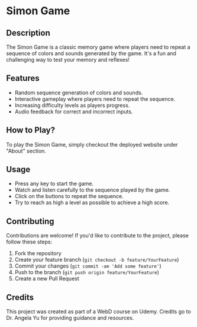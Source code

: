 # Simon Game

## Description
The Simon Game is a classic memory game where players need to repeat a sequence of colors and sounds generated by the game. It's a fun and challenging way to test your memory and reflexes!

## Features
- Random sequence generation of colors and sounds.
- Interactive gameplay where players need to repeat the sequence.
- Increasing difficulty levels as players progress.
- Audio feedback for correct and incorrect inputs.

## How to Play?
To play the Simon Game, simply checkout the deployed website under "About" section.

## Usage
- Press any key to start the game.
- Watch and listen carefully to the sequence played by the game.
- Click on the buttons to repeat the sequence.
- Try to reach as high a level as possible to achieve a high score.

## Contributing
Contributions are welcome! If you'd like to contribute to the project, please follow these steps:
1. Fork the repository
2. Create your feature branch (`git checkout -b feature/YourFeature`)
3. Commit your changes (`git commit -am 'Add some feature'`)
4. Push to the branch (`git push origin feature/YourFeature`)
5. Create a new Pull Request

## Credits
This project was created as part of a WebD course on Udemy. Credits go to Dr. Angela Yu for providing guidance and resources.
